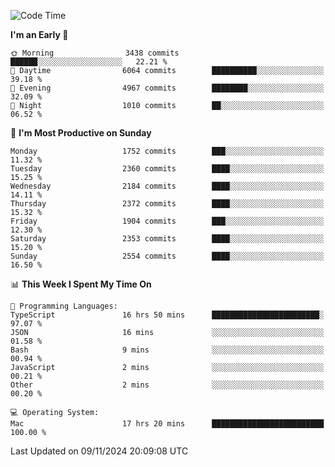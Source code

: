 <!--START_SECTION:waka-->
![Code Time](http://img.shields.io/badge/Code%20Time-4%2C507%20hrs%2020%20mins-blue)

**I'm an Early 🐤** 

```text
🌞 Morning                3438 commits        ██████░░░░░░░░░░░░░░░░░░░   22.21 % 
🌆 Daytime                6064 commits        ██████████░░░░░░░░░░░░░░░   39.18 % 
🌃 Evening                4967 commits        ████████░░░░░░░░░░░░░░░░░   32.09 % 
🌙 Night                  1010 commits        ██░░░░░░░░░░░░░░░░░░░░░░░   06.52 % 
```
📅 **I'm Most Productive on Sunday** 

```text
Monday                   1752 commits        ███░░░░░░░░░░░░░░░░░░░░░░   11.32 % 
Tuesday                  2360 commits        ████░░░░░░░░░░░░░░░░░░░░░   15.25 % 
Wednesday                2184 commits        ████░░░░░░░░░░░░░░░░░░░░░   14.11 % 
Thursday                 2372 commits        ████░░░░░░░░░░░░░░░░░░░░░   15.32 % 
Friday                   1904 commits        ███░░░░░░░░░░░░░░░░░░░░░░   12.30 % 
Saturday                 2353 commits        ████░░░░░░░░░░░░░░░░░░░░░   15.20 % 
Sunday                   2554 commits        ████░░░░░░░░░░░░░░░░░░░░░   16.50 % 
```


📊 **This Week I Spent My Time On** 

```text
💬 Programming Languages: 
TypeScript               16 hrs 50 mins      ████████████████████████░   97.07 % 
JSON                     16 mins             ░░░░░░░░░░░░░░░░░░░░░░░░░   01.58 % 
Bash                     9 mins              ░░░░░░░░░░░░░░░░░░░░░░░░░   00.94 % 
JavaScript               2 mins              ░░░░░░░░░░░░░░░░░░░░░░░░░   00.21 % 
Other                    2 mins              ░░░░░░░░░░░░░░░░░░░░░░░░░   00.20 % 

💻 Operating System: 
Mac                      17 hrs 20 mins      █████████████████████████   100.00 % 
```


 Last Updated on 09/11/2024 20:09:08 UTC
<!--END_SECTION:waka-->
